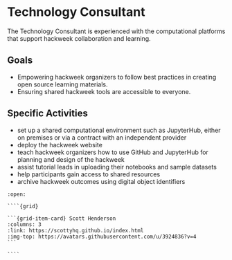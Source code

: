 # Technology Consultant

The Technology Consultant is experienced with the computational platforms that support hackweek collaboration and learning.

## Goals

* Empowering hackweek organizers to follow best practices in creating open source learning materials.
* Ensuring shared hackweek tools are accessible to everyone.

## Specific Activities

* set up a shared computational environment such as JupyterHub, either on premises or via a contract with an independent provider
* deploy the hackweek website
* teach hackweek organizers how to use GitHub and JupyterHub for planning and design of the hackweek
* assist tutorial leads in uploading their notebooks and sample datasets
* help participants gain access to shared resources
* archive hackweek outcomes using digital object identifiers

`````{dropdown} **People With Experience in this Role**
:open:

````{grid}

```{grid-item-card} Scott Henderson
:columns: 3
:link: https://scottyhq.github.io/index.html
:img-top: https://avatars.githubusercontent.com/u/3924836?v=4
```

````
`````
